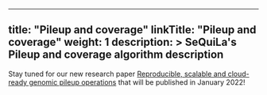 
---
title: "Pileup and coverage"
linkTitle: "Pileup and coverage"
weight: 1
description: >
    SeQuiLa's Pileup and coverage algorithm description
---

Stay tuned for our new research paper [Reproducible, scalable and cloud-ready genomic pileup operations]() that will be published in January 2022!